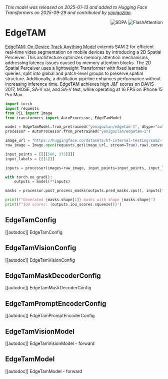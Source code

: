 <!--Copyright 2025 The HuggingFace Team. All rights reserved.

Licensed under the Apache License, Version 2.0 (the "License"); you may not use this file except in compliance with
the License. You may obtain a copy of the License at

http://www.apache.org/licenses/LICENSE-2.0

Unless required by applicable law or agreed to in writing, software distributed under the License is distributed on
an "AS IS" BASIS, WITHOUT WARRANTIES OR CONDITIONS OF ANY KIND, either express or implied. See the License for the
specific language governing permissions and limitations under the License.

⚠️ Note that this file is in Markdown but contain specific syntax for our doc-builder (similar to MDX) that may not be
rendered properly in your Markdown viewer.

-->

*This model was released on 2025-01-13 and added to Hugging Face Transformers on 2025-09-29 and contributed by [yonigozlan](https://huggingface.co/yonigozlan).*

<div style="float: right;">
    <div class="flex flex-wrap space-x-1">
        <img alt="SDPA" src="https://img.shields.io/badge/SDPA-DE3412?style=flat&logo=pytorch&logoColor=white">
        <img alt="FlashAttention" src="https://img.shields.io/badge/%E2%9A%A1%EF%B8%8E%20FlashAttention-eae0c8?style=flat">
    </div>
</div>

# EdgeTAM

[EdgeTAM: On-Device Track Anything Model](https://huggingface.co/papers/2501.07256) extends SAM 2 for efficient real-time video segmentation on mobile devices by introducing a 2D Spatial Perceiver. This architecture optimizes memory attention mechanisms, addressing latency issues caused by memory attention blocks. The 2D Spatial Perceiver uses a lightweight Transformer with fixed learnable queries, split into global and patch-level groups to preserve spatial structure. Additionally, a distillation pipeline enhances performance without increasing inference time. EdgeTAM achieves high J&F scores on DAVIS 2017, MOSE, SA-V val, and SA-V test, while operating at 16 FPS on iPhone 15 Pro Max.

<hfoptions id="usage">
<hfoption id="EdgeTamModel">

```py
import torch
import requests
from PIL import Image
from transformers import AutoProcessor, EdgeTamModel

model = EdgeTamModel.from_pretrained("yonigozlan/edgetam-1", dtype="auto")
processor = AutoProcessor.from_pretrained("yonigozlan/edgetam-1")

image_url = "https://huggingface.co/datasets/hf-internal-testing/sam2-fixtures/resolve/main/truck.jpg"
raw_image = Image.open(requests.get(image_url, stream=True).raw).convert("RGB")

input_points = [[[[500, 375]]]]
input_labels = [[[1]]]

inputs = processor(images=raw_image, input_points=input_points, input_labels=input_labels, return_tensors="pt")

with torch.no_grad():
    outputs = model(**inputs)

masks = processor.post_process_masks(outputs.pred_masks.cpu(), inputs["original_sizes"])[0]

print(f"Generated {masks.shape[1]} masks with shape {masks.shape}")
print(f"IoU scores: {outputs.iou_scores.squeeze()}")
```

</hfoption>
</hfoptions>

## EdgeTamConfig

[[autodoc]] EdgeTamConfig

## EdgeTamVisionConfig

[[autodoc]] EdgeTamVisionConfig

## EdgeTamMaskDecoderConfig

[[autodoc]] EdgeTamMaskDecoderConfig

## EdgeTamPromptEncoderConfig

[[autodoc]] EdgeTamPromptEncoderConfig

## EdgeTamVisionModel

[[autodoc]] EdgeTamVisionModel
    - forward

## EdgeTamModel

[[autodoc]] EdgeTamModel
    - forward

